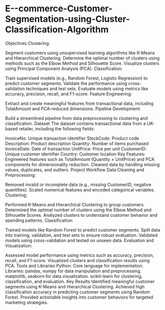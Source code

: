 # E--commerce-Customer-Segmentation-using-Cluster-Classification-Algorithm

Objectives
Clustering:

Segment customers using unsupervised learning algorithms like K-Means and Hierarchical Clustering.
Determine the optimal number of clusters using methods such as the Elbow Method and Silhouette Score.
Visualize clusters using Principal Component Analysis (PCA).
Classification:

Train supervised models (e.g., Random Forest, Logistic Regression) to predict customer segments.
Validate the performance using cross-validation techniques and test sets.
Evaluate models using metrics like accuracy, precision, recall, and F1-score.
Feature Engineering:

Extract and create meaningful features from transactional data, including TotalAmount and PCA-reduced dimensions.
Pipeline Development:

Build a streamlined pipeline from data preprocessing to clustering and classification.
Dataset
The dataset contains transactional data from a UK-based retailer, including the following fields:

InvoiceNo: Unique transaction identifier
StockCode: Product code
Description: Product description
Quantity: Number of items purchased
InvoiceDate: Date of transaction
UnitPrice: Price per unit
CustomerID: Unique customer identifier
Country: Customer location
Key Features:
Engineered features such as TotalAmount (Quantity × UnitPrice) and PCA components for dimensionality reduction.
Cleaned data by handling missing values, duplicates, and outliers.
Project Workflow
Data Cleaning and Preprocessing:

Removed invalid or incomplete data (e.g., missing CustomerID, negative quantities).
Scaled numerical features and encoded categorical variables.
Clustering:

Performed K-Means and Hierarchical Clustering to group customers.
Determined the optimal number of clusters using the Elbow Method and Silhouette Scores.
Analyzed clusters to understand customer behavior and spending patterns.
Classification:

Trained models like Random Forest to predict customer segments.
Split data into training, validation, and test sets to ensure robust evaluation.
Validated models using cross-validation and tested on unseen data.
Evaluation and Visualization:

Assessed model performance using metrics such as accuracy, precision, recall, and F1-score.
Visualized clusters and classification results using PCA.
Tools and Libraries
Python: Core language for implementation.
Libraries:
pandas, numpy for data manipulation and preprocessing.
matplotlib, seaborn for data visualization.
scikit-learn for clustering, classification, and evaluation.
Key Results
Identified meaningful customer segments using K-Means and Hierarchical Clustering.
Achieved high classification accuracy in predicting customer segments using Random Forest.
Provided actionable insights into customer behaviors for targeted marketing strategies.
